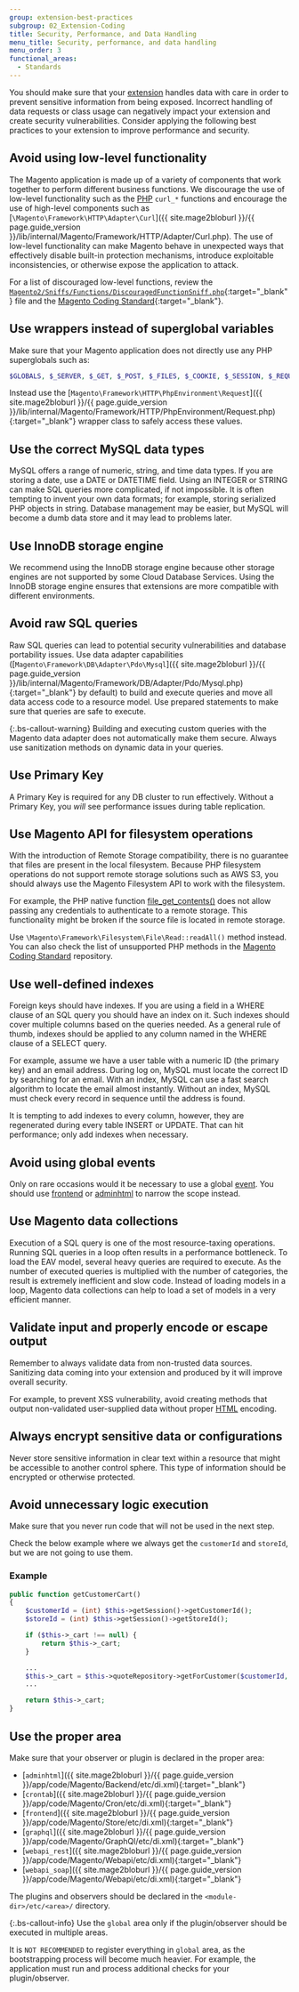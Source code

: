 ```yaml
---
group: extension-best-practices
subgroup: 02_Extension-Coding
title: Security, Performance, and Data Handling
menu_title: Security, performance, and data handling
menu_order: 3
functional_areas:
  - Standards
---
```


You should make sure that your [extension](https://glossary.magento.com/extension) handles data with care in order to prevent sensitive information from being exposed. Incorrect handling of data requests or class usage can negatively impact your extension and create security vulnerabilities. Consider applying the following best practices to your extension to improve performance and security.

## Avoid using low-level functionality

  The Magento application is made up of a variety of components that work together to perform different business functions. We discourage the use of low-level functionality such as the [PHP](https://glossary.magento.com/php) `curl_*` functions and encourage the use of high-level components such as [`\Magento\Framework\HTTP\Adapter\Curl`]({{ site.mage2bloburl }}/{{ page.guide_version }}/lib/internal/Magento/Framework/HTTP/Adapter/Curl.php). The use of low-level functionality can make Magento behave in unexpected ways that effectively disable built-in protection mechanisms, introduce exploitable inconsistencies, or otherwise expose the application to attack.

For a list of discouraged low-level functions, review the [`Magento2/Sniffs/Functions/DiscouragedFunctionSniff.php`](https://github.com/magento/magento-coding-standard/blob/develop/Magento2/Sniffs/Functions/DiscouragedFunctionSniff.php){:target="_blank"} file and the [Magento Coding Standard](https://github.com/magento/magento-coding-standard){:target="_blank"}.

## Use wrappers instead of superglobal variables

Make sure that your Magento application does not directly use any PHP superglobals such as:

  ```php
  $GLOBALS, $_SERVER, $_GET, $_POST, $_FILES, $_COOKIE, $_SESSION, $_REQUEST, $_ENV
  ```

Instead use the [`Magento\Framework\HTTP\PhpEnvironment\Request`]({{ site.mage2bloburl }}/{{ page.guide_version }}/lib/internal/Magento/Framework/HTTP/PhpEnvironment/Request.php){:target="_blank"} wrapper class to safely access these values.

## Use the correct MySQL data types

MySQL offers a range of numeric, string, and time data types. If you are storing a date, use a DATE or DATETIME field. Using an INTEGER or STRING can make SQL queries more complicated, if not impossible. It is often tempting to invent your own data formats; for example, storing serialized PHP objects in string. Database management may be easier, but MySQL will become a dumb data store and it may lead to problems later.

## Use InnoDB storage engine

We recommend using the InnoDB storage engine because other storage engines are not supported by some Cloud Database Services. Using the InnoDB storage engine ensures that extensions are more compatible with different environments.

## Avoid raw SQL queries

Raw SQL queries can lead to potential security vulnerabilities and database portability issues. Use data adapter capabilities ([`Magento\Framework\DB\Adapter\Pdo\Mysql`]({{ site.mage2bloburl }}/{{ page.guide_version }}/lib/internal/Magento/Framework/DB/Adapter/Pdo/Mysql.php){:target="_blank"} by default) to build and execute queries and move all data access code to a resource model. Use prepared statements to make sure that queries are safe to execute.

{:.bs-callout-warning}
Building and executing custom queries with the Magento data adapter does not automatically make them secure. Always use sanitization methods on dynamic data in your queries.

## Use Primary Key

A Primary Key is required for any DB cluster to run effectively. Without a Primary Key, you _will_ see performance issues during table replication.

## Use Magento API for filesystem operations

With the introduction of Remote Storage compatibility, there is no guarantee that files are present in the local filesystem. Because PHP filesystem operations do not support remote storage solutions such as AWS S3, you should always use the Magento Filesystem API to work with the filesystem.

For example, the PHP native function [file_get_contents()](https://www.php.net/manual/en/function.file-get-contents.php) does not allow passing any credentials to authenticate to a remote storage. This functionality might be broken if the source file is located in remote storage.

Use `\Magento\Framework\Filesystem\File\Read::readAll()` method instead. You can also check the list of unsupported PHP methods in the [Magento Coding Standard](https://github.com/magento/magento-coding-standard/blob/develop/Magento2/Sniffs/Functions/DiscouragedFunctionSniff.php) repository.

## Use well-defined indexes

Foreign keys should have indexes. If you are using a field in a WHERE clause of an SQL query you should have an index on it. Such indexes should cover multiple columns based on the queries needed. As a general rule of thumb, indexes should be applied to any column named in the WHERE clause of a SELECT query.

For example, assume we have a user table with a numeric ID (the primary key) and an email address. During log on, MySQL must locate the correct ID by searching for an email. With an index, MySQL can use a fast search algorithm to locate the email almost instantly. Without an index, MySQL must check every record in sequence until the address is found.

It is tempting to add indexes to every column, however, they are regenerated during every table INSERT or UPDATE. That can hit  performance; only add indexes when necessary.

## Avoid using global events

Only on rare occasions would it be necessary to use a global [event](https://glossary.magento.com/event). You should use [frontend](https://glossary.magento.com/frontend) or [adminhtml](https://glossary.magento.com/adminhtml) to narrow the scope instead.

## Use Magento data collections

Execution of a SQL query is one of the most resource-taxing operations. Running SQL queries in a loop often results in a performance bottleneck. To load the EAV model, several heavy queries are required to execute. As the number of executed queries is multiplied with the number of categories, the result is extremely inefficient and slow code. Instead of loading models in a loop, Magento data collections can help to load a set of models in a very efficient manner.

## Validate input and properly encode or escape output

Remember to always validate data from non-trusted data sources. Sanitizing data coming into your extension and produced by it will improve overall security.

For example, to prevent XSS vulnerability, avoid creating methods that output non-validated user-supplied data without proper [HTML](https://glossary.magento.com/html) encoding.

## Always encrypt sensitive data or configurations

Never store sensitive information in clear text within a resource that might be accessible to another control sphere. This type of information should be encrypted or otherwise protected.

## Avoid unnecessary logic execution

Make sure that you never run code that will not be used in the next step.

Check the below example where we always get the `customerId` and `storeId`, but we are not going to use them.

### Example

```php
public function getCustomerCart()
{
    $customerId = (int) $this->getSession()->getCustomerId();
    $storeId = (int) $this->getSession()->getStoreId();

    if ($this->_cart !== null) {
        return $this->_cart;
    }

    ...
    $this->_cart = $this->quoteRepository->getForCustomer($customerId, [$storeId]);
    ...

    return $this->_cart;
}
```

## Use the proper area

Make sure that your observer or plugin is declared in the proper area:

-  [`adminhtml`]({{ site.mage2bloburl }}/{{ page.guide_version }}/app/code/Magento/Backend/etc/di.xml){:target="_blank"}
-  [`crontab`]({{ site.mage2bloburl }}/{{ page.guide_version }}/app/code/Magento/Cron/etc/di.xml){:target="_blank"}
-  [`frontend`]({{ site.mage2bloburl }}/{{ page.guide_version }}/app/code/Magento/Store/etc/di.xml){:target="_blank"}
-  [`graphql`]({{ site.mage2bloburl }}/{{ page.guide_version }}/app/code/Magento/GraphQl/etc/di.xml){:target="_blank"}
-  [`webapi_rest`]({{ site.mage2bloburl }}/{{ page.guide_version }}/app/code/Magento/Webapi/etc/di.xml){:target="_blank"}
-  [`webapi_soap`]({{ site.mage2bloburl }}/{{ page.guide_version }}/app/code/Magento/Webapi/etc/di.xml){:target="_blank"}

The plugins and observers should be declared in the `<module-dir>/etc/<area>/` directory.

{:.bs-callout-info}
Use the `global` area only if the plugin/observer should be executed in multiple areas.

It is `NOT RECOMMENDED` to register everything in `global` area, as the bootstrapping process will become much heavier. For example, the application must run and process additional checks for your plugin/observer.
